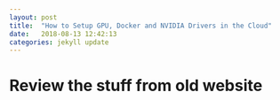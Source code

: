 ```yaml
---
layout: post
title:  "How to Setup GPU, Docker and NVIDIA Drivers in the Cloud"
date:   2018-08-13 12:42:13
categories: jekyll update
---
```



# Review the stuff from old website




